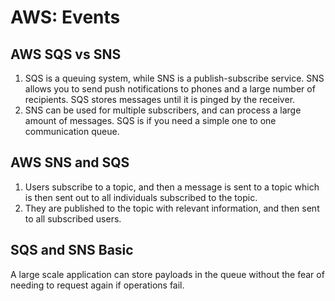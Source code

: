 # AWS: Events  

## AWS SQS vs SNS  

1. SQS is a queuing system, while SNS is a publish-subscribe service. SNS allows you to send push notifications to phones and a large number of recipients. SQS stores messages until it is pinged by the receiver.  
2. SNS can be used for multiple subscribers, and can process a large amount of messages. SQS is if you need a simple one to one communication queue.  

## AWS SNS and SQS  

1. Users subscribe to a topic, and then a message is sent to a topic which is then sent out to all individuals subscribed to the topic.  
2. They are published to the topic with relevant information, and then sent to all subscribed users.  

## SQS and SNS Basic  

A large scale application can store payloads in the queue without the fear of needing to request again if operations fail.  

